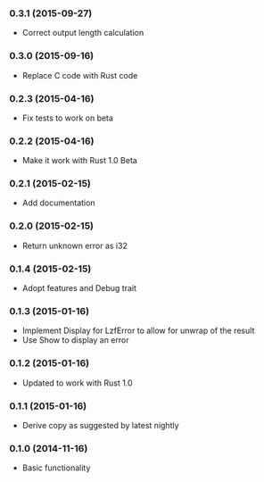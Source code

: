### 0.3.1 (2015-09-27)

* Correct output length calculation

### 0.3.0 (2015-09-16)

* Replace C code with Rust code

### 0.2.3 (2015-04-16)

* Fix tests to work on beta

### 0.2.2 (2015-04-16)

* Make it work with Rust 1.0 Beta

### 0.2.1 (2015-02-15)

* Add documentation

### 0.2.0 (2015-02-15)

* Return unknown error as i32

### 0.1.4 (2015-02-15)

* Adopt features and Debug trait

### 0.1.3 (2015-01-16)

* Implement Display for LzfError to allow for unwrap of the result
* Use Show to display an error

### 0.1.2 (2015-01-16)

* Updated to work with Rust 1.0

### 0.1.1 (2015-01-16)

* Derive copy as suggested by latest nightly

### 0.1.0 (2014-11-16)

* Basic functionality
